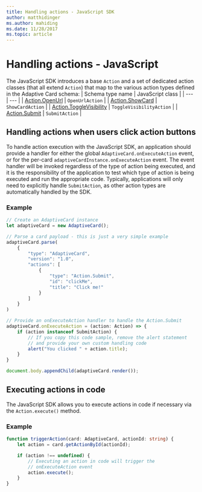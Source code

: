 ```yaml
---
title: Handling actions - JavaScript SDK
author: matthidinger
ms.author: mahiding
ms.date: 11/28/2017
ms.topic: article
---
```


# Handling actions - JavaScript

The JavaScript SDK introduces a base `Action` and a set of dedicated action classes (that all extend `Action`) that map to the various action types defined in the Adaptive Card schema:
| Schema type name | JavaScript class |
| --- | --- |
| [Action.OpenUrl](https://adaptivecards.io/explorer/Action.OpenUrl.html) | `OpenUrlAction` |
| [Action.ShowCard](https://adaptivecards.io/explorer/Action.ShowCard.html) | `ShowCardAction` |
| [Action.ToggleVisibility](https://adaptivecards.io/explorer/Action.ToggleVisibility.html) | `ToggleVisibilityAction` |
| [Action.Submit](https://adaptivecards.io/explorer/Action.Submit.html) | `SubmitAction` |

## Handling actions when users click action buttons
To handle action execution with the JavaScript SDK, an application should provide a handler for either the global `AdaptiveCard.onExecuteAction` event, or for the per-card `adaptiveCardInstance.onExecuteAction` event. The event handler will be invoked regardless of the type of action being executed, and it is the responsibility of the application to test which type of action is being executed and run the appropriate code. Typically, applications will only need to explicitly handle `SubmitAction`, as other action types are automatically handled by the SDK.

### Example

```typescript
// Create an AdaptiveCard instance
let adaptiveCard = new AdaptiveCard();

// Parse a card payload - this is just a very simple example
adaptiveCard.parse(
    {
        "type": "AdaptiveCard",
        "version": "1.0",
        "actions": [
            {
                "type": "Action.Submit",
                "id": "clickMe",
                "title": "Click me!"
            }
        ]
    }
)

// Provide an onExecuteAction handler to handle the Action.Submit
adaptiveCard.onExecuteAction = (action: Action) => {
    if (action instanceof SubmitAction) {
        // If you copy this code sample, remove the alert statement
        // and provide your own custom handling code
        alert("You clicked " + action.title);
    }
}

document.body.appendChild(adaptiveCard.render());
```

## Executing actions in code

The JavaScript SDK allows you to execute actions in code if necessary via the `Action.execute()` method.

### Example

```typescript
function triggerAction(card: AdaptiveCard, actionId: string) {
    let action = card.getActionById(actionId);

    if (action !== undefined) {
        // Executing an action in code will trigger the
        // onExecuteAction event
        action.execute();
    }
}
```